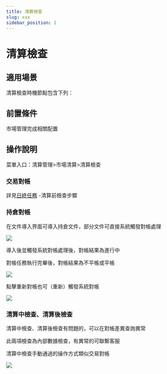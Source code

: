 ```yaml
---
title: 清算檢查
slug: xxx
sidebar_position: 2
---
```



# 清算檢查

## 適用場景

清算檢查時機節點包含下列：

## 前置條件

市場管理完成相關配置

## 操作說明

菜單入口：清算管理&gt;市場清算&gt;清算檢查

### 交易對帳

詳見[日終任務](./G4ddwtkMnisaE2k9E7dcp5zRn4e) -清算前檢查步驟

### 持倉對帳

在文件導入界面可導入持倉文件，部分文件可直接系統觸發對帳處理

<img src="/assets/DUw1bDwVboV4mfx9GrZcINC2nzh.png" src-width="3350" src-height="1456" align="center"/>

導入後並觸發系統對帳處理後，對帳結果為進行中

對帳任務執行完畢後，對帳結果為不平帳或平帳

<img src="/assets/QMi8bzqFto249Ox3k9actMwpn5b.png" src-width="2930" src-height="1554" align="center"/>

點擊重新對帳也可（重新）觸發系統對帳

<img src="/assets/PbBbbdYdVoMxJxx5FsxcSHcZnCh.png" src-width="2914" src-height="1526" align="center"/>

### 清算中檢查、清算後檢查

清算中檢查、清算後檢查有問題的，可以在對帳差異查詢異常

此兩項檢查為內部數據檢查，有異常的可聯繫客服

清算中檢查手動通過的操作方式類似交易對帳

<img src="/assets/GL9nbcAlNowJjCxEU31cpjvUnKC.png" src-width="2846" src-height="1418" align="center"/>

